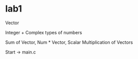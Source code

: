 # lab1

Vector

Integer + Complex types of numbers

Sum of Vector, Num * Vector, Scalar Multiplication of Vectors

Start -> main.c

